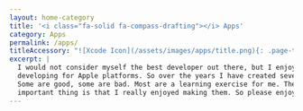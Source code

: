 ```yaml
---
layout: home-category
title: '<i class="fa-solid fa-compass-drafting"></i> Apps'
category: Apps
permalink: /apps/
titleAccessory: "![Xcode Icon](/assets/images/apps/title.png){: .page-title .reflect .below-xs .round-none }"
excerpt: |
  I would not consider myself the best developer out there, but I enjoy
  developing for Apple platforms. So over the years I have created several apps.
  Some are good, some are bad. Most are a learning exercise for me. The most
  important thing is that I really enjoyed making them. So please enjoy.
---
```

